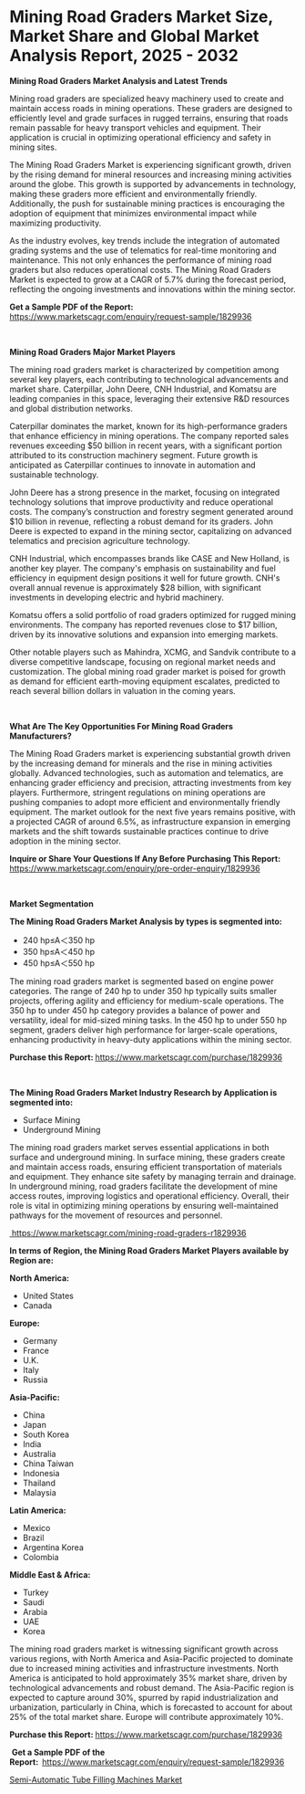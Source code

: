 <p><h1>Mining Road Graders Market Size, Market Share and Global Market Analysis Report, 2025 - 2032</h1></p><p><strong>Mining Road Graders Market Analysis and Latest Trends</strong></p>
<p><p>Mining road graders are specialized heavy machinery used to create and maintain access roads in mining operations. These graders are designed to efficiently level and grade surfaces in rugged terrains, ensuring that roads remain passable for heavy transport vehicles and equipment. Their application is crucial in optimizing operational efficiency and safety in mining sites.</p><p>The Mining Road Graders Market is experiencing significant growth, driven by the rising demand for mineral resources and increasing mining activities around the globe. This growth is supported by advancements in technology, making these graders more efficient and environmentally friendly. Additionally, the push for sustainable mining practices is encouraging the adoption of equipment that minimizes environmental impact while maximizing productivity.</p><p>As the industry evolves, key trends include the integration of automated grading systems and the use of telematics for real-time monitoring and maintenance. This not only enhances the performance of mining road graders but also reduces operational costs. The Mining Road Graders Market is expected to grow at a CAGR of 5.7% during the forecast period, reflecting the ongoing investments and innovations within the mining sector.</p></p>
<p><strong>Get a Sample PDF of the Report:&nbsp;</strong> <a href="https://www.marketscagr.com/enquiry/request-sample/1829936?utm_campaign=2483&utm_medium=2&utm_source=Github&utm_content=ia&utm_term=12042025&utm_id=mining-road-graders">https://www.marketscagr.com/enquiry/request-sample/1829936</a></p>
<p>&nbsp;</p>
<p><strong>Mining Road Graders Major Market Players</strong></p>
<p><p>The mining road graders market is characterized by competition among several key players, each contributing to technological advancements and market share. Caterpillar, John Deere, CNH Industrial, and Komatsu are leading companies in this space, leveraging their extensive R&D resources and global distribution networks.</p><p>Caterpillar dominates the market, known for its high-performance graders that enhance efficiency in mining operations. The company reported sales revenues exceeding $50 billion in recent years, with a significant portion attributed to its construction machinery segment. Future growth is anticipated as Caterpillar continues to innovate in automation and sustainable technology.</p><p>John Deere has a strong presence in the market, focusing on integrated technology solutions that improve productivity and reduce operational costs. The company’s construction and forestry segment generated around $10 billion in revenue, reflecting a robust demand for its graders. John Deere is expected to expand in the mining sector, capitalizing on advanced telematics and precision agriculture technology.</p><p>CNH Industrial, which encompasses brands like CASE and New Holland, is another key player. The company's emphasis on sustainability and fuel efficiency in equipment design positions it well for future growth. CNH's overall annual revenue is approximately $28 billion, with significant investments in developing electric and hybrid machinery.</p><p>Komatsu offers a solid portfolio of road graders optimized for rugged mining environments. The company has reported revenues close to $17 billion, driven by its innovative solutions and expansion into emerging markets.</p><p>Other notable players such as Mahindra, XCMG, and Sandvik contribute to a diverse competitive landscape, focusing on regional market needs and customization. The global mining road grader market is poised for growth as demand for efficient earth-moving equipment escalates, predicted to reach several billion dollars in valuation in the coming years.</p></p>
<p>&nbsp;</p>
<p><strong>What Are The Key Opportunities For Mining Road Graders Manufacturers?</strong></p>
<p><p>The Mining Road Graders market is experiencing substantial growth driven by the increasing demand for minerals and the rise in mining activities globally. Advanced technologies, such as automation and telematics, are enhancing grader efficiency and precision, attracting investments from key players. Furthermore, stringent regulations on mining operations are pushing companies to adopt more efficient and environmentally friendly equipment. The market outlook for the next five years remains positive, with a projected CAGR of around 6.5%, as infrastructure expansion in emerging markets and the shift towards sustainable practices continue to drive adoption in the mining sector.</p></p>
<p><strong>Inquire or Share Your Questions If Any Before Purchasing This Report:</strong> <a href="https://www.marketscagr.com/enquiry/pre-order-enquiry/1829936?utm_campaign=2483&utm_medium=2&utm_source=Github&utm_content=ia&utm_term=12042025&utm_id=mining-road-graders">https://www.marketscagr.com/enquiry/pre-order-enquiry/1829936</a></p>
<p>&nbsp;</p>
<p><strong>Market Segmentation</strong></p>
<p><strong>The Mining Road Graders Market Analysis by types is segmented into:</strong></p>
<p><ul><li>240 hp≤A＜350 hp</li><li>350 hp≤A＜450 hp</li><li>450 hp≤A＜550 hp</li></ul></p>
<p><p>The mining road graders market is segmented based on engine power categories. The range of 240 hp to under 350 hp typically suits smaller projects, offering agility and efficiency for medium-scale operations. The 350 hp to under 450 hp category provides a balance of power and versatility, ideal for mid-sized mining tasks. In the 450 hp to under 550 hp segment, graders deliver high performance for larger-scale operations, enhancing productivity in heavy-duty applications within the mining sector.</p></p>
<p><strong>Purchase this Report:&nbsp;</strong><a href="https://www.marketscagr.com/purchase/1829936?utm_campaign=2483&utm_medium=2&utm_source=Github&utm_content=ia&utm_term=12042025&utm_id=mining-road-graders">https://www.marketscagr.com/purchase/1829936</a></p>
<p>&nbsp;</p>
<p><strong>The Mining Road Graders Market Industry Research by Application is segmented into:</strong></p>
<p><ul><li>Surface Mining</li><li>Underground Mining</li></ul></p>
<p><p>The mining road graders market serves essential applications in both surface and underground mining. In surface mining, these graders create and maintain access roads, ensuring efficient transportation of materials and equipment. They enhance site safety by managing terrain and drainage. In underground mining, road graders facilitate the development of mine access routes, improving logistics and operational efficiency. Overall, their role is vital in optimizing mining operations by ensuring well-maintained pathways for the movement of resources and personnel.</p></p>
<p><a href="https://www.marketscagr.com/mining-road-graders-r1829936?utm_campaign=2483&utm_medium=2&utm_source=Github&utm_content=ia&utm_term=12042025&utm_id=mining-road-graders">&nbsp;https://www.marketscagr.com/mining-road-graders-r1829936</a></p>
<p><strong>In terms of Region, the Mining Road Graders Market Players available by Region are:</strong></p>
<p>
    <p> <strong> North America: </strong>
        <ul>
            <li>United States</li>
            <li>Canada</li>
        </ul>
        </p> 
    <p> <strong> Europe: </strong>
        <ul>
            <li>Germany</li>
            <li>France</li>
            <li>U.K.</li>
            <li>Italy</li>
            <li>Russia</li>
        </ul>
        </p> 
    <p> <strong> Asia-Pacific: </strong>
        <ul>
            <li>China</li>
            <li>Japan</li>
            <li>South Korea</li>
            <li>India</li>
            <li>Australia</li>
            <li>China Taiwan</li>
            <li>Indonesia</li>
            <li>Thailand</li>
            <li>Malaysia</li>
        </ul>
        </p> 
    <p> <strong> Latin America: </strong>
        <ul>
            <li>Mexico</li>
            <li>Brazil</li>
            <li>Argentina Korea</li>
            <li>Colombia</li>
        </ul>
        </p> 
    <p> <strong> Middle East & Africa: </strong>
        <ul>
            <li>Turkey</li>
            <li>Saudi</li>
            <li>Arabia</li>
            <li>UAE</li>
            <li>Korea</li>
        </ul>
    </p>
    </p>
<p><p>The mining road graders market is witnessing significant growth across various regions, with North America and Asia-Pacific projected to dominate due to increased mining activities and infrastructure investments. North America is anticipated to hold approximately 35% market share, driven by technological advancements and robust demand. The Asia-Pacific region is expected to capture around 30%, spurred by rapid industrialization and urbanization, particularly in China, which is forecasted to account for about 25% of the total market share. Europe will contribute approximately 10%.</p></p>
<p><strong>Purchase this Report: </strong><a href="https://www.marketscagr.com/purchase/1829936?utm_campaign=2483&utm_medium=2&utm_source=Github&utm_content=ia&utm_term=12042025&utm_id=mining-road-graders">https://www.marketscagr.com/purchase/1829936</a></p>
<p>&nbsp;<strong>Get a Sample PDF of the Report:&nbsp;&nbsp;</strong><a href="https://www.marketscagr.com/enquiry/request-sample/1829936?utm_campaign=2483&utm_medium=2&utm_source=Github&utm_content=ia&utm_term=12042025&utm_id=mining-road-graders">https://www.marketscagr.com/enquiry/request-sample/1829936</a></p>
<p><strong></strong></p>
<p><p><a href="https://github.com/uldularido/Market-Research-Report-List-1/blob/main/semi-automatic-tube-filling-machines-market.md?utm_campaign=2483&utm_medium=2&utm_source=Github&utm_content=ia&utm_term=12042025&utm_id=mining-road-graders">Semi-Automatic Tube Filling Machines Market</a></p></p>